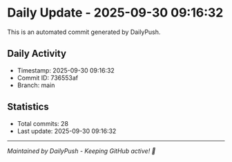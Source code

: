 # Daily Update - 2025-09-30 09:16:32

This is an automated commit generated by DailyPush.

## Daily Activity
- Timestamp: 2025-09-30 09:16:32
- Commit ID: 736553af
- Branch: main

## Statistics
- Total commits: 28
- Last update: 2025-09-30 09:16:32

---
*Maintained by DailyPush - Keeping GitHub active! 🚀*
